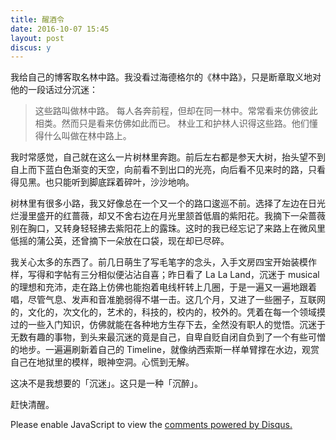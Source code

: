 ```yaml
---
title: 醒酒令
date: 2016-10-07 15:45
layout: post
discus: y
---
```



我给自己的博客取名林中路。我没看过海德格尔的《林中路》，只是断章取义地对他的一段话过分沉迷：

> 这些路叫做林中路。 每人各奔前程，但却在同一林中。常常看来仿佛彼此相类。然而只是看来仿佛如此而已。 林业工和护林人识得这些路。他们懂得什么叫做在林中路上。

我时常感觉，自己就在这么一片树林里奔跑。前后左右都是参天大树，抬头望不到自上而下蓝白色渐变的天空，向前看不到出口的光亮，向后看不见来时的路，只看得见黑。也只能听到脚底踩着碎叶，沙沙地响。

树林里有很多小路，我又好像总在一个又一个的路口逡巡不前。选择了左边在日光烂漫里盛开的红蔷薇，却又不舍右边在月光里颔首低眉的紫阳花。我摘下一朵蔷薇别在胸口，又转身轻轻拂去紫阳花上的露珠。这时的我已经忘记了来路上在微风里低摇的蒲公英，还曾摘下一朵放在口袋，现在却已尽碎。

我关心太多的东西了。前几日萌生了写毛笔字的念头，入手文房四宝开始装模作样，写得和字帖有三分相似便沾沾自喜；昨日看了 La La Land，沉迷于 musical 的理想和充沛，走在路上仿佛也能抱着电线杆转上几圈，于是一遍又一遍地跟着唱，尽管气息、发声和音准脆弱得不堪一击。这几个月，又进了一些圈子，互联网的，文化的，次文化的，艺术的，科技的，校内的，校外的。凭着在每一个领域摸过的一些入门知识，仿佛就能在各种地方生存下去，全然没有职人的觉悟。沉迷于无数有趣的事物，到头来最沉迷的竟是自己，自卑自贬自闭自负到了一个有些可憎的地步。一遍遍刷新着自己的 Timeline，就像纳西索斯一样单臂撑在水边，观赏自己在地狱里的模样，眼神空洞。心慌到无解。

这决不是我想要的「沉迷」。这只是一种「沉醉」。

赶快清醒。

<div id="disqus_thread"></div>
<script type="text/javascript">
    /* * * CONFIGURATION VARIABLES * * */
    var disqus_shortname = 'richor';
    
    /* * * DON'T EDIT BELOW THIS LINE * * */
    (function() {
        var dsq = document.createElement('script'); dsq.type = 'text/javascript'; dsq.async = true;
        dsq.src = '//' + disqus_shortname + '.disqus.com/embed.js';
        (document.getElementsByTagName('head')[0] || document.getElementsByTagName('body')[0]).appendChild(dsq);
    })();
</script>
<noscript>Please enable JavaScript to view the <a href="https://disqus.com/?ref_noscript" rel="nofollow">comments powered by Disqus.</a></noscript>








